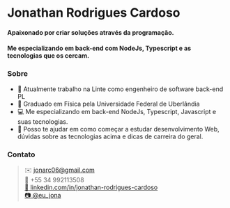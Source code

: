 # Jonathan Rodrigues Cardoso
#### 	Apaixonado por criar soluções através da programação.<br/> 
#### 	Me especializando em back-end com NodeJs, Typescript e as tecnologias que os cercam.<br/> 


### Sobre
- 🔭 Atualmente trabalho na Linte como engenheiro de software back-end PL
- 📓 Graduado em Física pela Universidade Federal de Uberlândia
- 💻 Me especializando em back-end NodeJs, Typescript, Javascript e suas tecnologias.
- 🤔 Posso te ajudar em como começar a estudar desenvolvimento Web, dúvidas sobre as tecnologias acima e dicas de carreira do geral.

### Contato
>✉️ jonarc06@gmail.com
<br/>📱 +55 34 992113508
<br/> <a href=https://www.linkedin.com/in/jonathan-rodrigues-cardoso/>🔗 linkedin.com/in/jonathan-rodrigues-cardoso</a>
<br/> <a href=https://www.instagram.com/eu_jona/>📷 @eu_jona<a>
